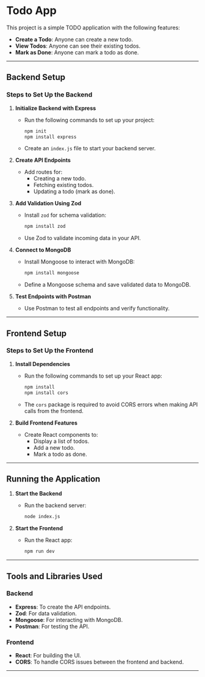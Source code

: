 
# Todo App

This project is a simple TODO application with the following features:
- **Create a Todo**: Anyone can create a new todo.
- **View Todos**: Anyone can see their existing todos.
- **Mark as Done**: Anyone can mark a todo as done.

---

## Backend Setup

### Steps to Set Up the Backend

1. **Initialize Backend with Express**
   - Run the following commands to set up your project:
     ```bash
     npm init
     npm install express
     ```
   - Create an `index.js` file to start your backend server.

2. **Create API Endpoints**
   - Add routes for:
     - Creating a new todo.
     - Fetching existing todos.
     - Updating a todo (mark as done).

3. **Add Validation Using Zod**
   - Install `zod` for schema validation:
     ```bash
     npm install zod
     ```
   - Use Zod to validate incoming data in your API.

4. **Connect to MongoDB**
   - Install Mongoose to interact with MongoDB:
     ```bash
     npm install mongoose
     ```
   - Define a Mongoose schema and save validated data to MongoDB.

5. **Test Endpoints with Postman**
   - Use Postman to test all endpoints and verify functionality.

---

## Frontend Setup

### Steps to Set Up the Frontend

1. **Install Dependencies**
   - Run the following commands to set up your React app:
     ```bash
     npm install
     npm install cors
     ```
   - The `cors` package is required to avoid CORS errors when making API calls from the frontend.

2. **Build Frontend Features**
   - Create React components to:
     - Display a list of todos.
     - Add a new todo.
     - Mark a todo as done.

---

## Running the Application

1. **Start the Backend**
   - Run the backend server:
     ```bash
     node index.js
     ```

2. **Start the Frontend**
   - Run the React app:
     ```bash
     npm run dev
     ```

---

## Tools and Libraries Used

### Backend
- **Express**: To create the API endpoints.
- **Zod**: For data validation.
- **Mongoose**: For interacting with MongoDB.
- **Postman**: For testing the API.

### Frontend
- **React**: For building the UI.
- **CORS**: To handle CORS issues between the frontend and backend.

---
